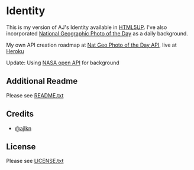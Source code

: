 # Identity
This is my version of AJ's Identity available in [HTML5UP](https://html5up.net/identity).  I've also incorporated [National Geographic Photo of the Day](https://www.nationalgeographic.com/photography/photo-of-the-day/2019/04/vietnam-fishing-nets/) as a daily background.

My own API creation roadmap at [Nat Geo Photo of the Day API](https://github.com/5hel2l2y/Nat-Geo-Photo-of-the-Day-API), live at [Heroku](https://natgeo.herokuapp.com/api/dailyphoto)

Update: Using [NASA open API](https://api.nasa.gov/) for background

## Additional Readme
Please see [README.txt](README.txt)

## Credits
* [@ajlkn](https://github.com/ajlkn)

## License
Please see [LICENSE.txt](LICENSE.txt)
